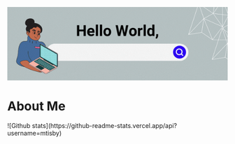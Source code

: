 [<img src="./helloworld.gif" alt="👋 Hello World! I'm Mar"/>](https://mtisby.github.io/)

<h1>About Me</h1>
![Github stats](https://github-readme-stats.vercel.app/api?username=mtisby)






<!--
**mtisby/mtisby** is a ✨ _special_ ✨ repository because its `README.md` (this file) appears on your GitHub profile.

Here are some ideas to get you started:

- 🔭 I’m currently working on ...
- 🌱 I’m currently learning ...
- 👯 I’m looking to collaborate on ...
- 🤔 I’m looking for help with ...
- 💬 Ask me about ...
- 📫 How to reach me: ...
- 😄 Pronouns: ...
- ⚡ Fun fact: ...
-->
